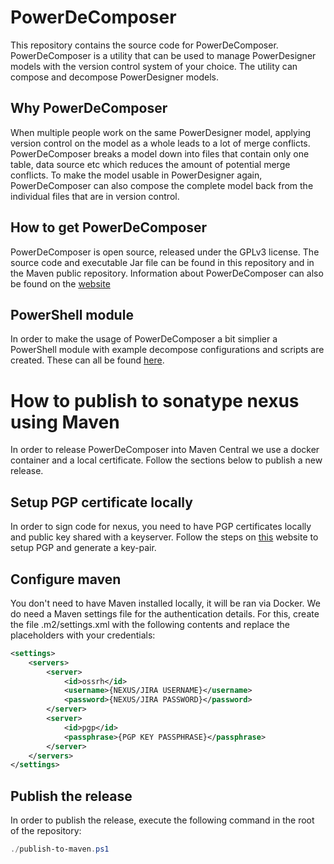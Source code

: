 # PowerDeComposer

This repository contains the source code for PowerDeComposer.
PowerDeComposer is a utility that can be used to manage PowerDesigner models with the version control system of your choice.
The utility can compose and decompose PowerDesigner models.


## Why PowerDeComposer

When multiple people work on the same PowerDesigner model, applying version control on the model as a whole leads to a lot of merge conflicts.
PowerDeComposer breaks a model down into files that contain only one table, data source etc which reduces the amount of potential merge conflicts.
To make the model usable in PowerDesigner again, PowerDeComposer can also compose the complete model back from the individual files that are in version control.


## How to get PowerDeComposer

PowerDeComposer is open source, released under the GPLv3 license. 
The source code and executable Jar file can be found in this repository and in the Maven public repository.
Information about PowerDeComposer can also be found on the [website](http://powerdecomposer.x-breeze.com/)


## PowerShell module

In order to make the usage of PowerDeComposer a bit simplier a PowerShell module with example decompose configurations and scripts are created. These can all be found [here](./PowerShell/).


# How to publish to sonatype nexus using Maven
In order to release PowerDeComposer into Maven Central we use a docker container and a local certificate. Follow the sections below to publish a new release.

## Setup PGP certificate locally
In order to sign code for nexus, you need to have PGP certificates locally and public key shared with a keyserver. Follow the steps on [this](https://central.sonatype.org/publish/requirements/gpg/) website to setup PGP and generate a key-pair.

## Configure maven
You don't need to have Maven installed locally, it will be ran via Docker. We do need a Maven settings file for the authentication details.
For this, create the file .m2/settings.xml with the following contents and replace the placeholders with your credentials:

```xml
<settings>
    <servers>
        <server>
            <id>ossrh</id>
            <username>{NEXUS/JIRA USERNAME}</username>
            <password>{NEXUS/JIRA PASSWORD}</password>
        </server>
        <server>
            <id>pgp</id>
            <passphrase>{PGP KEY PASSPHRASE}</passphrase>
        </server>
    </servers>
</settings>
```

## Publish the release
In order to publish the release, execute the following command in the root of the repository:

```powershell
./publish-to-maven.ps1
```
